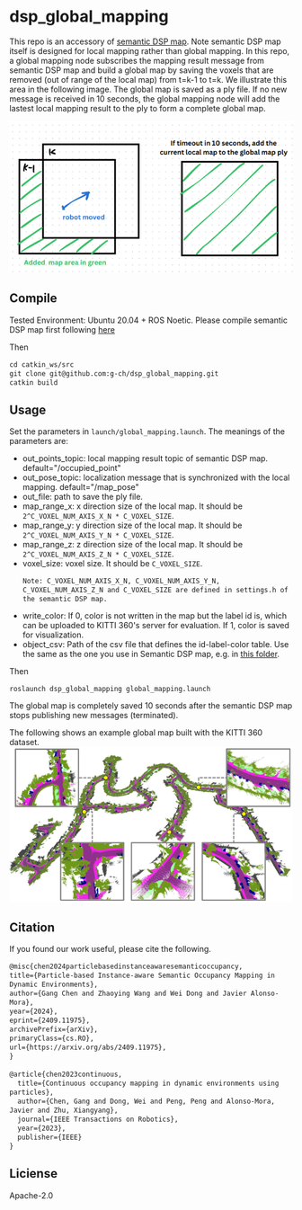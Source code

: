 # dsp_global_mapping
This repo is an accessory of [semantic DSP map](https://github.com/tud-amr/semantic_dsp_map). Note semantic DSP map itself is designed for local mapping rather than global mapping. In this repo, a global mapping node subscribes the mapping result message from semantic DSP map and build a global map by saving the voxels that are removed (out of range of the local map) from t=k-1 to t=k. We illustrate this area in the following image. The global map is saved as a ply file. If no new message is received in 10 seconds, the global mapping node will add the lastest local mapping result to the ply to form a complete global map.

![global_mapping_vis](assets/global_mapping_vis.png)

## Compile
Tested Environment: Ubuntu 20.04 + ROS Noetic. 
Please compile semantic DSP map first following [here](https://github.com/tud-amr/semantic_dsp_map)

Then
```
cd catkin_ws/src
git clone git@github.com:g-ch/dsp_global_mapping.git
catkin build
```

## Usage
Set the parameters in ```launch/global_mapping.launch```. The meanings of the parameters are:
- out_points_topic: local mapping result topic of semantic DSP map. default="/occupied_point"
- out_pose_topic: localization message that is synchronized with the local mapping. default="/map_pose"
- out_file: path to save the ply file.
- map_range_x: x direction size of the local map. It should be ```2^C_VOXEL_NUM_AXIS_X_N * C_VOXEL_SIZE```.
- map_range_y: y direction size of the local map. It should be ```2^C_VOXEL_NUM_AXIS_Y_N * C_VOXEL_SIZE```.
- map_range_z: z direction size of the local map. It should be ```2^C_VOXEL_NUM_AXIS_Z_N * C_VOXEL_SIZE```.
- voxel_size: voxel size. It should be ```C_VOXEL_SIZE```.
  ```
  Note: C_VOXEL_NUM_AXIS_X_N, C_VOXEL_NUM_AXIS_Y_N, C_VOXEL_NUM_AXIS_Z_N and C_VOXEL_SIZE are defined in settings.h of the semantic DSP map.
  ```
- write_color: If 0, color is not written in the map but the label id is, which can be uploaded to KITTI 360's server for evaluation. If 1, color is saved for visualization.
- object_csv: Path of the csv file that defines the id-label-color table. Use the same as the one you use in Semantic DSP map, e.g. in [this folder](https://github.com/tud-amr/semantic_dsp_map/tree/main/cfg).

Then
```
roslaunch dsp_global_mapping global_mapping.launch
```

The global map is completely saved 10 seconds after the semantic DSP map stops publishing new messages (terminated).

The following shows an example global map built with the KITTI 360 dataset.
![kitti360](assets/kitti360.png)

## Citation
If you found our work useful, please cite the following.
```
@misc{chen2024particlebasedinstanceawaresemanticoccupancy,
title={Particle-based Instance-aware Semantic Occupancy Mapping in Dynamic Environments},
author={Gang Chen and Zhaoying Wang and Wei Dong and Javier Alonso-Mora},
year={2024},
eprint={2409.11975},
archivePrefix={arXiv},
primaryClass={cs.RO},
url={https://arxiv.org/abs/2409.11975},
}

@article{chen2023continuous,
  title={Continuous occupancy mapping in dynamic environments using particles},
  author={Chen, Gang and Dong, Wei and Peng, Peng and Alonso-Mora, Javier and Zhu, Xiangyang},
  journal={IEEE Transactions on Robotics},
  year={2023},
  publisher={IEEE}
}
```

## Liciense
Apache-2.0